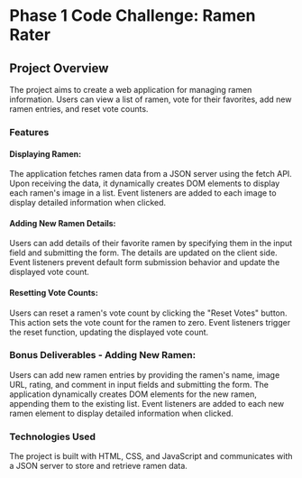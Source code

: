 # Phase 1 Code Challenge: Ramen Rater

## Project Overview

The project aims to create a web application for managing ramen information. Users can view a list of ramen, vote for their favorites, add new ramen entries, and reset vote counts.

### Features

#### Displaying Ramen:
The application fetches ramen data from a JSON server using the fetch API. Upon receiving the data, it dynamically creates DOM elements to display each ramen's image in a list. Event listeners are added to each image to display detailed information when clicked.

#### Adding New Ramen Details:
Users can add details of their favorite ramen by specifying them in the input field and submitting the form. The details are updated on the client side. Event listeners prevent default form submission behavior and update the displayed vote count.

#### Resetting Vote Counts:
Users can reset a ramen's vote count by clicking the "Reset Votes" button. This action sets the vote count for the ramen to zero. Event listeners trigger the reset function, updating the displayed vote count.

### Bonus Deliverables - Adding New Ramen:
Users can add new ramen entries by providing the ramen's name, image URL, rating, and comment in input fields and submitting the form. The application dynamically creates DOM elements for the new ramen, appending them to the existing list. Event listeners are added to each new ramen element to display detailed information when clicked.

### Technologies Used 
 The project is built with HTML, CSS, and JavaScript and communicates with a JSON server to store and retrieve ramen data.

